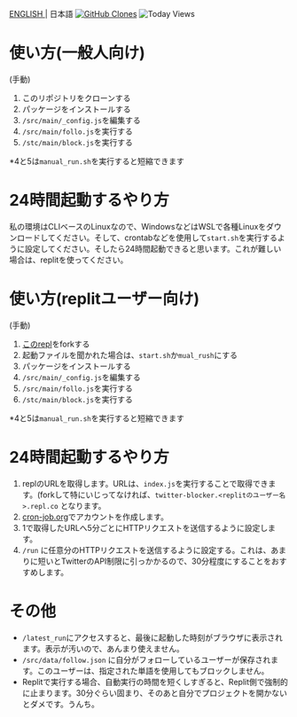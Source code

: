 [ ENGLISH ](README.md) | 日本語
[![GitHub Clones](https://img.shields.io/badge/dynamic/json?color=success&label=Clone&query=count&url=https://gist.githubusercontent.com/B4kedBr3ad/9995acef0933a1f9ab38d3cc93e9653c/raw/clone.json&logo=github)](https://github.com/MShawon/github-clone-count-badge)
![Today Views](https://views.whatilearened.today/views/github/B4kedBr3ad/twitter-autoblock.svg)

使い方(一般人向け)
=====
(手動)
1. このリポジトリをクローンする
2. パッケージをインストールする
3. `/src/main/_config.js`を編集する
4. `/src/main/follo.js`を実行する
5. `/stc/main/block.js`を実行する

*4と5は`manual_run.sh`を実行すると短縮できます

24時間起動するやり方
=====
私の環境はCLIベースのLinuxなので、WindowsなどはWSLで各種Linuxをダウンロードしてください。そして、crontabなどを使用して`start.sh`を実行するように設定してください。そしたら24時間起動できると思います。これが難しい場合は、replitを使ってください。

使い方(replitユーザー向け)
=====
(手動)
1. [このrepl](https://replit.com/@B4kedBr3ad/twitter-blocker)をforkする
2. 起動ファイルを聞かれた場合は、`start.sh`か`mual_rush`にする
3. パッケージをインストールする
4. `/src/main/_config.js`を編集する
5. `/src/main/follo.js`を実行する
6. `/stc/main/block.js`を実行する

*4と5は`manual_run.sh`を実行すると短縮できます

24時間起動するやり方
=====

1. replのURLを取得します。URLは、`index.js`を実行することで取得できます。(forkして特にいじってなければ、`twitter-blocker.<replitのユーザー名>.repl.co` となります。
2. [cron-job.org](https://cron-job.org)でアカウントを作成します。
3. 1で取得したURLへ5分ごとにHTTPリクエストを送信するように設定します。
4. `/run` に任意分のHTTPリクエストを送信するように設定する。これは、あまりに短いとTwitterのAPI制限に引っかかるので、30分程度にすることをおすすめします。

その他
=====
- `/latest_run`にアクセスすると、最後に起動した時刻がブラウザに表示されます。表示が汚いので、あんまり使えません。
- `/src/data/follow.json` に自分がフォローしているユーザーが保存されます。このユーザーは、指定された単語を使用してもブロックしません。
- Replitで実行する場合、自動実行の時間を短くしすぎると、Replit側で強制的に止まります。30分ぐらい固まり、そのあと自分でプロジェクトを開かないとダメです。うんち。